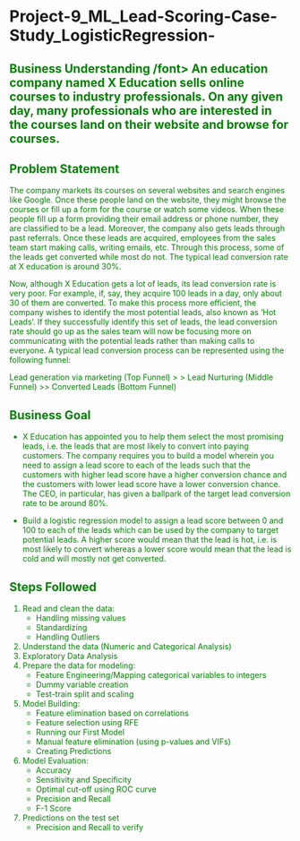 # Project-9_ML_Lead-Scoring-Case-Study_LogisticRegression-

## <font color = Green > Business Understanding /font>  An education company named X Education sells online courses to industry professionals. On any given day, many professionals who are interested in the courses land on their website and browse for courses. 

## <font color = Green > Problem Statement </font>

The company markets its courses on several websites and search engines like Google. Once these people land on the website, they might browse the courses or fill up a form for the course or watch some videos. When these people fill up a form providing their email address or phone number, they are classified to be a lead. Moreover, the company also gets leads through past referrals. Once these leads are acquired, employees from the sales team start making calls, writing emails, etc. Through this process, some of the leads get converted while most do not. The typical lead conversion rate at X education is around 30%. 

Now, although X Education gets a lot of leads, its lead conversion rate is very poor. For example, if, say, they acquire 100 leads in a day, only about 30 of them are converted. To make this process more efficient, the company wishes to identify the most potential leads, also known as ‘Hot Leads’. If they successfully identify this set of leads, the lead conversion rate should go up as the sales team will now be focusing more on communicating with the potential leads rather than making calls to everyone. A typical lead conversion process can be represented using the following funnel: 

Lead generation via marketing (Top Funnel) > > Lead Nurturing (Middle Funnel) >> Converted Leads (Bottom Funnel)

## <font color = Green > Business Goal </font>

+ X Education has appointed you to help them select the most promising leads, i.e. the leads that are most likely to convert into paying customers. The company requires you to build a model wherein you need to assign a lead score to each of the leads such that the customers with higher lead score have a higher conversion chance and the customers with lower lead score have a lower conversion chance. The CEO, in particular, has given a ballpark of the target lead conversion rate to be around 80%.

+ Build a logistic regression model to assign a lead score between 0 and 100 to each of the leads which can be used by the company to target potential leads. A higher score would mean that the lead is hot, i.e. is most likely to convert whereas a lower score would mean that the lead is cold and will mostly not get converted.

## <font color = Green > Steps Followed </font>

1. Read and clean the data:
    + Handling missing values
    + Standardizing
    + Handling Outliers
2. Understand the data (Numeric and Categorical Analysis)
3. Exploratory Data Analysis
4. Prepare the data for modeling:
    + Feature Engineering/Mapping categorical variables to integers
    + Dummy variable creation
    + Test-train split and scaling
5. Model Building:
    + Feature elimination based on correlations
    + Feature selection using RFE
    + Running our First Model
    + Manual feature elimination (using p-values and VIFs)
    + Creating Predictions
6. Model Evaluation:
    + Accuracy
    + Sensitivity and Specificity
    + Optimal cut-off using ROC curve
    + Precision and Recall
    + F-1 Score
7. Predictions on the test set
    + Precision and Recall to verify
